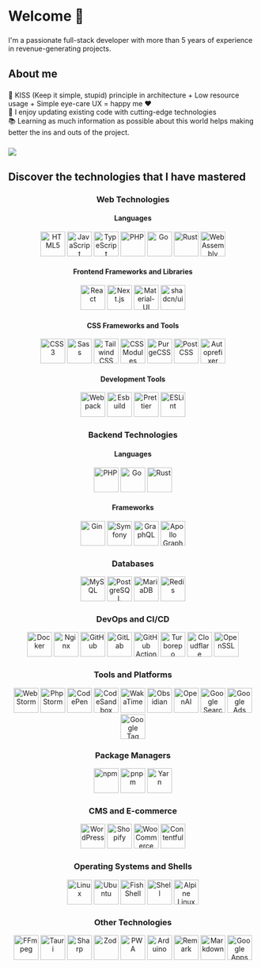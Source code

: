 <h1 align="left">Welcome 👋</h1>

###

<p align="left">I'm a passionate full-stack developer with more than 5 years of experience in revenue-generating projects.</p>

###

<h2 align="left">About me</h2>

###

<p align="left">🎯 KISS (Keep it simple, stupid) principle in architecture + Low resource usage + Simple eye-care UX = happy me ❤️<br>🎲 I enjoy updating existing code with cutting-edge technologies<br>📚  Learning as much information as possible about this world helps making better the ins and outs of the project.</p>

###

<picture>
  <source
    srcset="https://github-readme-stats.vercel.app/api?username=l-you&show_icons=true&hide=stars&show=reviews,discussions_started,discussions_answered,prs_merged,prs_merged_percentage&include_all_commits=true&theme=dark"
    media="(prefers-color-scheme: dark)"
  />
  <source
    srcset="https://github-readme-stats.vercel.app/api?username=l-you&show_icons=true&hide=stars&show=reviews,discussions_started,discussions_answered,prs_merged,prs_merged_percentage&include_all_commits=true"
    media="(prefers-color-scheme: light), (prefers-color-scheme: no-preference)"
  />
  <img src="https://github-readme-stats.vercel.app/api?username=l-you&show_icons=true&hide=stars&show=reviews,discussions_started,discussions_answered,prs_merged,prs_merged_percentage&include_all_commits=true" />
</picture>


###

<h2 align="left">Discover the technologies that I have mastered</h2>

###

<div align="center">

<h3>Web Technologies</h3>
<h4>Languages</h4>
<div>
  <img height="50" width="50" src="https://cdn.simpleicons.org/html5/white/dark" alt="HTML5" />
  <img height="50" width="50" src="https://cdn.simpleicons.org/javascript/white/dark" alt="JavaScript" />
  <img height="50" width="50" src="https://cdn.simpleicons.org/typescript/white/dark" alt="TypeScript" />
  <img height="50" width="50" src="https://cdn.simpleicons.org/php/white/dark" alt="PHP" />
  <img height="50" width="50" src="https://cdn.simpleicons.org/go/white/dark" alt="Go" />
  <img height="50" width="50" src="https://cdn.simpleicons.org/rust/white/dark" alt="Rust" />
  <img height="50" width="50" src="https://cdn.simpleicons.org/webassembly/white/dark" alt="WebAssembly" />
</div>

<h4>Frontend Frameworks and Libraries</h4>
<div>
  <img height="50" width="50" src="https://cdn.simpleicons.org/react/white/dark" alt="React" />
<img height="50" width="50" src="https://cdn.simpleicons.org/nextdotjs/white/dark" alt="Next.js" />
<img height="50" width="50" src="https://cdn.simpleicons.org/mui/white/dark" alt="Material-UI" />
<img height="50" width="50" src="https://cdn.simpleicons.org/shadcnui/white/dark" alt="shadcn/ui" />
</div>

<h4>CSS Frameworks and Tools</h4>
<div>
  <img height="50" width="50" src="https://cdn.simpleicons.org/css3/white/dark" alt="CSS3" />
<img height="50" width="50" src="https://cdn.simpleicons.org/sass/white/dark" alt="Sass" />
<img height="50" width="50" src="https://cdn.simpleicons.org/tailwindcss/white/dark" alt="Tailwind CSS" />
<img height="50" width="50" src="https://cdn.simpleicons.org/cssmodules/white/dark" alt="CSS Modules" />
<img height="50" width="50" src="https://cdn.simpleicons.org/purgecss/white/dark" alt="PurgeCSS" />
<img height="50" width="50" src="https://cdn.simpleicons.org/postcss/white/dark" alt="PostCSS" />
<img height="50" width="50" src="https://cdn.simpleicons.org/autoprefixer/white/dark" alt="Autoprefixer" />
</div>

<h4>Development Tools</h4>
<div>
  <img height="50" width="50" src="https://cdn.simpleicons.org/webpack/white/dark" alt="Webpack" />
<img height="50" width="50" src="https://cdn.simpleicons.org/esbuild/white/dark" alt="Esbuild" />
<img height="50" width="50" src="https://cdn.simpleicons.org/prettier/white/dark" alt="Prettier" />
<img height="50" width="50" src="https://cdn.simpleicons.org/eslint/white/dark" alt="ESLint" />
</div>

<h3>Backend Technologies</h3>
<h4>Languages</h4>
<div>
  <img height="50" width="50" src="https://cdn.simpleicons.org/php/white/dark" alt="PHP" />
<img height="50" width="50" src="https://cdn.simpleicons.org/go/white/dark" alt="Go" />
<img height="50" width="50" src="https://cdn.simpleicons.org/rust/white/dark" alt="Rust" />
</div>

<h4>Frameworks</h4>
<div>
  <img height="50" width="50" src="https://cdn.simpleicons.org/gin/white/dark" alt="Gin" />
<img height="50" width="50" src="https://cdn.simpleicons.org/symfony/white/dark" alt="Symfony" />
<img height="50" width="50" src="https://cdn.simpleicons.org/graphql/white/dark" alt="GraphQL" />
<img height="50" width="50" src="https://cdn.simpleicons.org/apollographql/white/dark" alt="Apollo GraphQL" />
</div>

<h3>Databases</h3>
<div>
  <img height="50" width="50" src="https://cdn.simpleicons.org/mysql/white/dark" alt="MySQL" />
<img height="50" width="50" src="https://cdn.simpleicons.org/postgresql/white/dark" alt="PostgreSQL" />
<img height="50" width="50" src="https://cdn.simpleicons.org/mariadb/white/dark" alt="MariaDB" />
<img height="50" width="50" src="https://cdn.simpleicons.org/redis/white/dark" alt="Redis" />
</div>

<h3>DevOps and CI/CD</h3>
<div>
  <img height="50" width="50" src="https://cdn.simpleicons.org/docker/white/dark" alt="Docker" />
<img height="50" width="50" src="https://cdn.simpleicons.org/nginx/white/dark" alt="Nginx" />
<img height="50" width="50" src="https://cdn.simpleicons.org/github/white/dark" alt="GitHub" />
<img height="50" width="50" src="https://cdn.simpleicons.org/gitlab/white/dark" alt="GitLab" />
<img height="50" width="50" src="https://cdn.simpleicons.org/githubactions/white/dark" alt="GitHub Actions" />
<img height="50" width="50" src="https://cdn.simpleicons.org/turborepo/white/dark" alt="Turborepo" />
<img height="50" width="50" src="https://cdn.simpleicons.org/cloudflare/white/dark" alt="Cloudflare" />
<img height="50" width="50" src="https://cdn.simpleicons.org/openssl/white/dark" alt="OpenSSL" />
</div>

<h3>Tools and Platforms</h3>
<div>
  <img height="50" width="50" src="https://cdn.simpleicons.org/webstorm/white/dark" alt="WebStorm" />
<img height="50" width="50" src="https://cdn.simpleicons.org/phpstorm/white/dark" alt="PhpStorm" />
<img height="50" width="50" src="https://cdn.simpleicons.org/codepen/white/dark" alt="CodePen" />
<img height="50" width="50" src="https://cdn.simpleicons.org/codesandbox/white/dark" alt="CodeSandbox" />
<img height="50" width="50" src="https://cdn.simpleicons.org/wakatime/white/dark" alt="WakaTime" />
<img height="50" width="50" src="https://cdn.simpleicons.org/obsidian/white/dark" alt="Obsidian" />
<img height="50" width="50" src="https://cdn.simpleicons.org/openai/white/dark" alt="OpenAI" />
<img height="50" width="50" src="https://cdn.simpleicons.org/googlesearchconsole/white/dark" alt="Google Search Console" />
<img height="50" width="50" src="https://cdn.simpleicons.org/googleads/white/dark" alt="Google Ads" />
<img height="50" width="50" src="https://cdn.simpleicons.org/googletagmanager/white/dark" alt="Google Tag Manager" />
</div>

<h3>Package Managers</h3> 
<div>
  <img height="50" width="50" src="https://cdn.simpleicons.org/npm/white/dark" alt="npm" />
<img height="50" width="50" src="https://cdn.simpleicons.org/pnpm/white/dark" alt="pnpm" />
<img height="50" width="50" src="https://cdn.simpleicons.org/yarn/white/dark" alt="Yarn" />
</div>

<h3>CMS and E-commerce</h3>
<div>
  <img height="50" width="50" src="https://cdn.simpleicons.org/wordpress/white/dark" alt="WordPress" />
<img height="50" width="50" src="https://cdn.simpleicons.org/shopify/white/dark" alt="Shopify" />
<img height="50" width="50" src="https://cdn.simpleicons.org/woocommerce/white/dark" alt="WooCommerce" />
<img height="50" width="50" src="https://cdn.simpleicons.org/contentful/white/dark" alt="Contentful" />
</div>

<h3>Operating Systems and Shells</h3>
<div>
  <img height="50" width="50" src="https://cdn.simpleicons.org/linux/white/dark" alt="Linux" />
<img height="50" width="50" src="https://cdn.simpleicons.org/ubuntu/white/dark" alt="Ubuntu" />
<img height="50" width="50" src="https://cdn.simpleicons.org/fishshell/white/dark" alt="Fish Shell" />
<img height="50" width="50" src="https://cdn.simpleicons.org/shell/white/dark" alt="Shell" />
<img height="50" width="50" src="https://cdn.simpleicons.org/alpinelinux/white/dark" alt="Alpine Linux" />
</div>

<h3>Other Technologies</h3>
<div>
  <img height="50" width="50" src="https://cdn.simpleicons.org/ffmpeg/white/dark" alt="FFmpeg" />
<img height="50" width="50" src="https://cdn.simpleicons.org/tauri/white/dark" alt="Tauri" />
<img height="50" width="50" src="https://cdn.simpleicons.org/sharp/white/dark" alt="Sharp" />
<img height="50" width="50" src="https://cdn.simpleicons.org/zod/white/dark" alt="Zod" />
<img height="50" width="50" src="https://cdn.simpleicons.org/pwa/white/dark" alt="PWA" />
<img height="50" width="50" src="https://cdn.simpleicons.org/arduino/white/dark" alt="Arduino" />
<img height="50" width="50" src="https://cdn.simpleicons.org/remark/white/dark" alt="Remark" />
<img height="50" width="50" src="https://cdn.simpleicons.org/markdown/white/dark" alt="Markdown" />
<img height="50" width="50" src="https://cdn.simpleicons.org/googleappsscript/white/dark" alt="Google Apps Script" />
</div>


</div>


